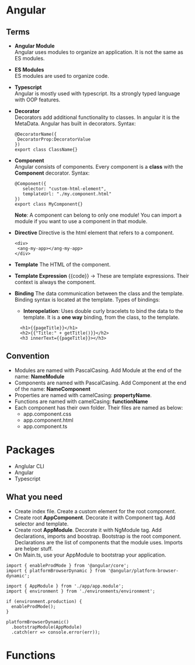 # Angular  

## Terms  
* **Angular Module**    
  Angular uses modules to organize an application. It is not the same as ES modules.  
  
* **ES Modules**  
  ES modules are used to organize code.  
  

   
* **Typescript**  
  Angular is mostly used with typescript. Its a strongly typed language with OOP features.  
  
* **Decorator**  
  Decorators add additional functionality to classes. In angular it is the MetaData. Angular has built in decorators. Syntax:  
   ```
   @DecoratorName({  
    DecoratorProp:DecoratorValue  
   })  
   export class ClassName{}
   ```  
   
* **Component**  
  Angular consists of components. Every component is a **class** with the **Component** decorator. Syntax:  
   ```
   @Component({  
      selector: "custom-html-element",  
      templateUrl: "./my.component.html"  
   })  
   export class MyComponent{}
   ```
   **Note**: A component can belong to only one module! You can import a module if you want to use a component in that module.
   
* **Directive**
  Directive is the html element that refers to a component.
     ```
   <div>
      <ang-my-app></ang-my-app>
   </div>
   ```
* **Template**
  The HTML of the component.
  
* **Template Expression**
  {{code}} -> These are template expressions. Their context is always the component.
  
* **Binding**
  The data communication between the class and the template. Binding syntax is located at the template.
  Types of bindings:  
    - **Interopelation**: Uses double curly bracelets to bind the data to the template. It is a **one way** binding, from the class, to the template.
    ```
      <h1>{{pageTitle}}</h1>
      <h2>{{"Title:" + getTitle()}}</h2>
      <h3 innerText={{pageTitle}}></h3>
    ```

   
## Convention  
* Modules are named with PascalCasing. Add Module at the end of the name: **NameModule**
* Components are named with PascalCasing. Add Component at the end of the name: **NameComponent**
* Properties are named with camelCasing: **propertyName**. 
* Functions are named with camelCasing: **functionName**
* Each component has their own folder. Their files are named as below:    
  * app.component.css  
  * app.component.html  
  * app.component.ts  

# Packages
 * Anglular CLI  
 * Angular  
 * Typescript  

## What you need
 * Create index file. Create a custom element for the root component.
 * Create root **AppComponent**. Decorate it with Component tag. Add selector and template.
 * Create root **AppModule**. Decorate it with NgModule tag. Add declarations, imports and boostrap. Bootstrap is the root component. Declarations are the list of components that the module uses. Imports are helper stuff.
 * On Main.ts, use your AppModule to bootstrap your application.
 ```
 import { enableProdMode } from '@angular/core';
 import { platformBrowserDynamic } from '@angular/platform-browser-dynamic';

 import { AppModule } from './app/app.module';
 import { environment } from './environments/environment';

 if (environment.production) {
   enableProdMode();
 }

 platformBrowserDynamic()
   .bootstrapModule(AppModule)
   .catch(err => console.error(err));

 ```
# Functions  

    


